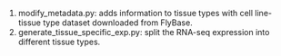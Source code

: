 1. modify_metadata.py: adds information to tissue types with cell line-tissue type dataset downloaded from FlyBase.
2. generate_tissue_specific_exp.py: split the RNA-seq expression into different tissue types.
 
